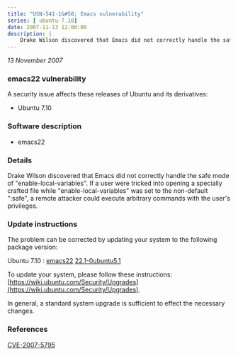 ```yaml
---
title: "USN-541-1&#58; Emacs vulnerability"
series: [ ubuntu-7.10]
date: 2007-11-13 12:00:00
description: |
    Drake Wilson discovered that Emacs did not correctly handle the safe mode of &quot;enable-local-variables&quot;. If a user were tricked into opening a specially crafted file while &quot;enable-local-variables&quot; was set to the non-default &quot;:safe&quot;, a remote attacker could execute arbitrary commands with the user&#39;s privileges. 
--- 
```

 
 

*13 November 2007*

### emacs22 vulnerability

A security issue affects these releases of Ubuntu and its derivatives:

* Ubuntu 7.10

### Software description

* emacs22 

### Details

Drake Wilson discovered that Emacs did not correctly handle the safe mode of &quot;enable-local-variables&quot;. If a user were tricked into opening a specially crafted file while &quot;enable-local-variables&quot; was set to the non-default &quot;:safe&quot;, a remote attacker could execute arbitrary commands with the user&#39;s privileges. 

### Update instructions

The problem can be corrected by updating your system to the following package version:

Ubuntu 7.10
 : [emacs22](https://launchpad.net/ubuntu/+source/emacs22) <span> [22.1-0ubuntu5.1](https://launchpad.net/ubuntu/+source/emacs22/22.1-0ubuntu5.1) </span> 

To update your system, please follow these instructions: [https://wiki.ubuntu.com/Security/Upgrades](https://wiki.ubuntu.com/Security/Upgrades).

In general, a standard system upgrade is sufficient to effect the necessary changes. 

### References

 
 [CVE-2007-5795](http://people.ubuntu.com/~ubuntu-security/cve/CVE-2007-5795)
 

